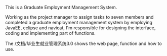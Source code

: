 This is a Graduate Employment Management System.

Working as the project manager to assign tasks to seven members and completed a graduate employment
management system by employing JavaEE, eclipse and navicat, I'm responsible for designing the interface, coding and implementing part of functions.

The /文档/毕业生就业管理系统3.0 shows the web page, function and how to use.